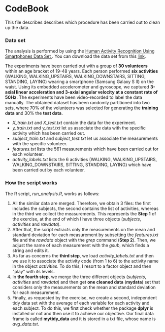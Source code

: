 # CodeBook
This file describes describes which procedure has been carried out to clean up the data.

### Data set
The analysis is performed by using the [Human Activity Recognition Using Smartphones Data Set ](http://archive.ics.uci.edu/ml/datasets/Human+Activity+Recognition+Using+Smartphones). You can download the data set from this [link](https://d396qusza40orc.cloudfront.net/getdata%2Fprojectfiles%2FUCI%20HAR%20Dataset.zip). 

The experiments have been carried out with a group of **30 volunteers** within an age bracket of 19-48 years. Each person performed **six activities** (WALKING, WALKING_UPSTAIRS, WALKING_DOWNSTAIRS, SITTING, STANDING, LAYING) wearing a smartphone (Samsung Galaxy S II) on the waist. Using its embedded accelerometer and gyroscope, we captured **3-axial linear acceleration and 3-axial angular velocity at a constant rate of 50Hz**. The experiments have been video-recorded to label the data manually. The obtained dataset has been randomly partitioned into two sets, where 70% of the volunteers was selected for generating the **training data** and 30% the **test data**. 

- *X_train.txt* and *X_test.txt* contain the data for the experiment.
- *y_train.txt* and *y_test.txt* let us associate the data with the specific activity which has been carried out. 
- *subject_train.txt* and *subject_test.txt* let us associate the measurements with the specific volunteer.
- *features.txt* lists the 561 measurements which have been carried out for each volunteer.
- *activity_labels.txt* lists the 6 activities (WALKING, WALKING_UPSTAIRS, WALKING_DOWNSTAIRS, SITTING, STANDING, LAYING) which have been carried out by each volunteer.

### How the script works
The R script, *run_analysis.R*, works as follows:
1. All the similar data are merged. Therefore, we obtain 3 files: the first includes the subjects, the second contains the list of activities, whereas in the third we collect the measurements. This represents the **Step 1** of the exercise, at the end of which I have three objects (*subjects*, *activities* and *rawdata*).
2. After that, the script extracts only the measurements on the mean and standard deviation for each measurement by subsetting the *features.txt* file and the *rawdata* object with the *grep* command (**Step 2**). Then, we adjust the name of each measurement with the *gsub*, which finds a string and edits it. 
3. As far as concerns the **third step**, we load *activity_labels.txt* and then we use it to associate the activity code (from 1 to 6) to the activity name in the object *activities*. To do this, I resort to a factor object and then "play" with its levels.
4. In **the fourth step**, we merge the three different objects (*subjects*, *activities* and *rawdata*)  and then get **one cleaned data** (**mydata**) set that considers only the measurements on the mean and standard deviation for each measurement.
5. Finally, as requested by the exercise, we create a second, independent tidy data set with the average of each variable for each activity and each subject. To do this, we first check whether the package **dplyr** is installed or not and then use it to achieve our objective. Our final data frame is called **mytidy_data** and it is stored in a txt file, whose name is *avg_data.txt*.

